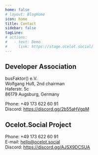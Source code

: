```yaml
---
home: false
# layout: BlogHome
icon: home
title: Contact
sidebar: false
tagLine: 
# actions:
#   - text: Demo
#     link: https://stage.ocelot.social/
---
```

## Developer Association

busFaktor() e.V.  
Wolfgang Huß, 2nd chairman  
Haferstr. 5c  
86179 Augsburg, Germany

Phone: +49 173 622 60 91  
Discord: <https://discord.gg/2b55aHVgpM>

## Ocelot.Social Project

Phone: +49 173 622 60 91  
E-mail: <hello@ocelot.social>  
Discord: <https://discord.gg/AJSX9DCSUA>
